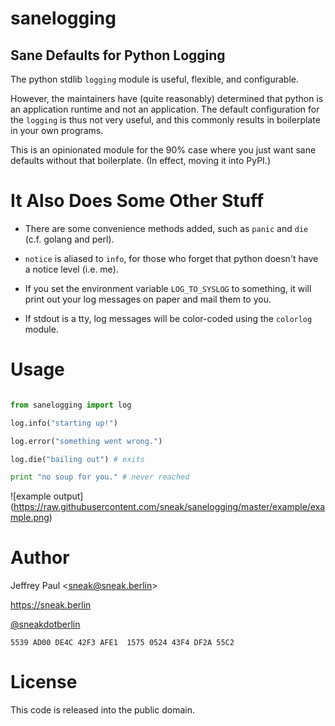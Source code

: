 # sanelogging

## Sane Defaults for Python Logging

The python stdlib `logging` module is useful, flexible, and configurable.

However, the maintainers have (quite reasonably) determined that python is
an application runtime and not an application.  The default configuration
for the `logging` is thus not very useful, and this commonly results in 
boilerplate in your own programs.

This is an opinionated module for the 90% case where you just want sane
defaults without that boilerplate.  (In effect, moving it into PyPI.)

# It Also Does Some Other Stuff

* There are some convenience methods added, such as `panic` and `die` (c.f.
  golang and perl).

* `notice` is aliased to `info`, for those who forget that python
  doesn't have a notice level (i.e. me).

* If you set the environment variable `LOG_TO_SYSLOG` to something, 
  it will print out your log messages on paper and mail them to you.

* If stdout is a tty, log messages will be color-coded using the `colorlog`
  module.

# Usage

```python

from sanelogging import log

log.info("starting up!")

log.error("something went wrong.")

log.die("bailing out") # exits

print "no soup for you." # never reached

```

![example output]
(https://raw.githubusercontent.com/sneak/sanelogging/master/example/example.png)

Author
======

Jeffrey Paul &lt;sneak@sneak.berlin&gt;

https://sneak.berlin

[@sneakdotberlin](https://twitter.com/sneakdotberlin)

`5539 AD00 DE4C 42F3 AFE1  1575 0524 43F4 DF2A 55C2`

License
=======

This code is released into the public domain.
